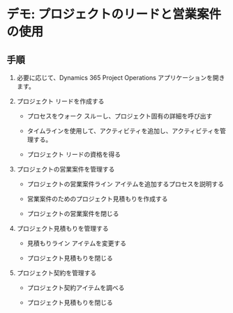 ﻿---
demo:
    title: 'デモ: プロジェクトのリードと営業案件の使用'
    module: 'モジュール 5: Dynamics 365 Project Operations の基礎を学ぶ'
---

# デモ: プロジェクトのリードと営業案件の使用

## 手順

1. 必要に応じて、Dynamics 365 Project Operations アプリケーションを開きます。 

2. プロジェクト リードを作成する

	- プロセスをウォーク スルーし、プロジェクト固有の詳細を呼び出す

	- タイムラインを使用して、アクティビティを追加し、アクティビティを管理する。 

	- プロジェクト リードの資格を得る

3. プロジェクトの営業案件を管理する

	- プロジェクトの営業案件ライン アイテムを追加するプロセスを説明する

	- 営業案件のためのプロジェクト見積もりを作成する

	- プロジェクトの営業案件を閉じる

4. プロジェクト見積もりを管理する

	- 見積もりライン アイテムを変更する

	- プロジェクト見積もりを閉じる

5. プロジェクト契約を管理する

	- プロジェクト契約アイテムを調べる

	- プロジェクト見積もりを閉じる
